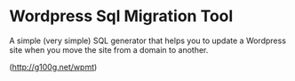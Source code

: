 Wordpress Sql Migration Tool
============================

A simple (very simple) SQL generator that helps you to update a Wordpress site when you move the site from a domain to another.

(http://g100g.net/wpmt)

